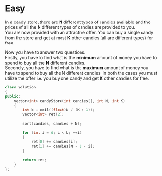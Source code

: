 # Easy

In a candy store, there are **N** different types of candies available and the prices of all the **N** different types of candies are provided to you.\
You are now provided with an attractive offer.
You can buy a single candy from the store and get at most **K** other candies (all are different types) for free.

Now you have to answer two questions. \
Firstly, you have to find what is the **minimum** amount of money you have to spend to buy all the **N** different candies. \
Secondly, you have to find what is the **maximum** amount of money you have to spend to buy all the N different candies.
In both the cases you must utilize the offer i.e. you buy one candy and get **K** other candies for free.

```cpp
class Solution
{
public:
    vector<int> candyStore(int candies[], int N, int K)
    {
        int b = ceil((float)N / (K + 1));
        vector<int> ret(2);
        
        sort(candies, candies + N);
        
        for (int i = 0; i < b; ++i)
        {
            ret[0] += candies[i];
            ret[1] += candies[N - 1 - i];
        }
        
        return ret;
    }
};
```
